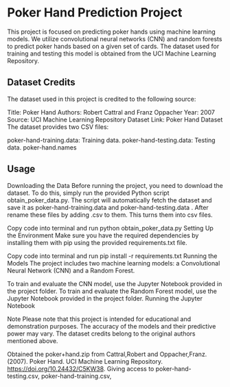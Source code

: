 # Poker Hand Prediction Project
This project is focused on predicting poker hands using machine learning models. We utilize convolutional neural networks (CNN) and random forests to predict poker hands based on a given set of cards. The dataset used for training and testing this model is obtained from the UCI Machine Learning Repository.

## Dataset Credits
The dataset used in this project is credited to the following source:

Title: Poker Hand
Authors: Robert Cattral and Franz Oppacher
Year: 2007
Source: UCI Machine Learning Repository
Dataset Link: Poker Hand Dataset
The dataset provides two CSV files:

poker-hand-training.data: Training data.
poker-hand-testing.data: Testing data.
poker-hand.names

## Usage
Downloading the Data
Before running the project, you need to download the dataset. To do this, simply run the provided Python script obtain_poker_data.py. The script will automatically fetch the dataset and save it as poker-hand-training.data and poker-hand-testing.data . After rename these files by adding .csv to them. This turns them into csv files.


Copy code into terminal and run
python obtain_poker_data.py
Setting Up the Environment
Make sure you have the required dependencies by installing them with pip using the provided requirements.txt file.

Copy code into terminal and run
pip install -r requirements.txt
Running the Models
The project includes two machine learning models: a Convolutional Neural Network (CNN) and a Random Forest.

To train and evaluate the CNN model, use the Jupyter Notebook provided in the project folder.
To train and evaluate the Random Forest model, use the Jupyter Notebook provided in the project folder.
Running the Jupyter Notebook


Note
Please note that this project is intended for educational and demonstration purposes. The accuracy of the models and their predictive power may vary. The dataset credits belong to the original authors mentioned above.

Obtained the poker+hand.zip from
Cattral,Robert and Oppacher,Franz. (2007). Poker Hand. UCI Machine Learning Repository. https://doi.org/10.24432/C5KW38.
Giving access to poker-hand-testing.csv, poker-hand-training.csv, 